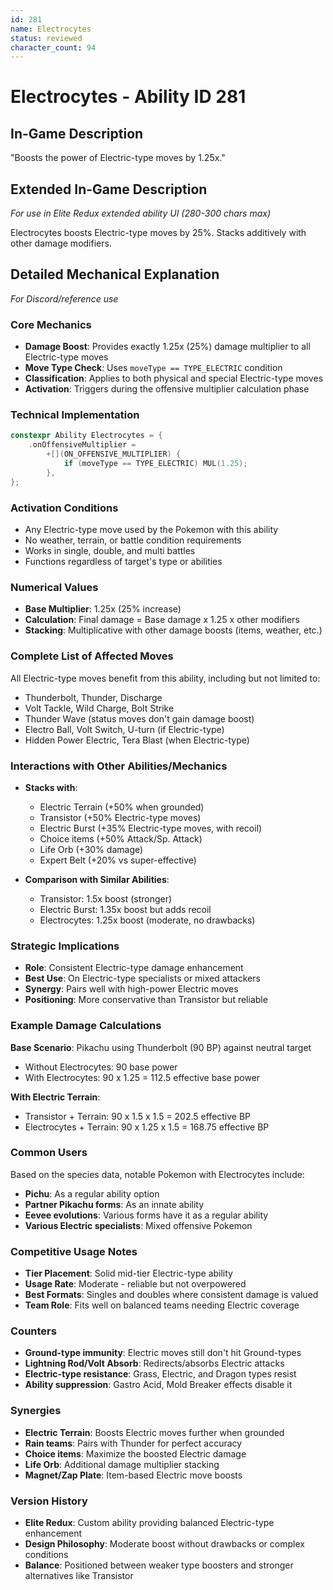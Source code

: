 ```yaml
---
id: 281
name: Electrocytes
status: reviewed
character_count: 94
---
```


# Electrocytes - Ability ID 281

## In-Game Description
"Boosts the power of Electric-type moves by 1.25x."

## Extended In-Game Description
*For use in Elite Redux extended ability UI (280-300 chars max)*

Electrocytes boosts Electric-type moves by 25%. Stacks additively with other damage modifiers. 

## Detailed Mechanical Explanation
*For Discord/reference use*

### Core Mechanics
- **Damage Boost**: Provides exactly 1.25x (25%) damage multiplier to all Electric-type moves
- **Move Type Check**: Uses `moveType == TYPE_ELECTRIC` condition
- **Classification**: Applies to both physical and special Electric-type moves
- **Activation**: Triggers during the offensive multiplier calculation phase

### Technical Implementation
```cpp
constexpr Ability Electrocytes = {
    .onOffensiveMultiplier =
        +[](ON_OFFENSIVE_MULTIPLIER) {
            if (moveType == TYPE_ELECTRIC) MUL(1.25);
        },
};
```

### Activation Conditions
- Any Electric-type move used by the Pokemon with this ability
- No weather, terrain, or battle condition requirements
- Works in single, double, and multi battles
- Functions regardless of target's type or abilities

### Numerical Values
- **Base Multiplier**: 1.25x (25% increase)
- **Calculation**: Final damage = Base damage x 1.25 x other modifiers
- **Stacking**: Multiplicative with other damage boosts (items, weather, etc.)

### Complete List of Affected Moves
All Electric-type moves benefit from this ability, including but not limited to:
- Thunderbolt, Thunder, Discharge
- Volt Tackle, Wild Charge, Bolt Strike
- Thunder Wave (status moves don't gain damage boost)
- Electro Ball, Volt Switch, U-turn (if Electric-type)
- Hidden Power Electric, Tera Blast (when Electric-type)

### Interactions with Other Abilities/Mechanics
- **Stacks with**:
  - Electric Terrain (+50% when grounded)
  - Transistor (+50% Electric-type moves)
  - Electric Burst (+35% Electric-type moves, with recoil)
  - Choice items (+50% Attack/Sp. Attack)
  - Life Orb (+30% damage)
  - Expert Belt (+20% vs super-effective)

- **Comparison with Similar Abilities**:
  - Transistor: 1.5x boost (stronger)
  - Electric Burst: 1.35x boost but adds recoil
  - Electrocytes: 1.25x boost (moderate, no drawbacks)

### Strategic Implications
- **Role**: Consistent Electric-type damage enhancement
- **Best Use**: On Electric-type specialists or mixed attackers
- **Synergy**: Pairs well with high-power Electric moves
- **Positioning**: More conservative than Transistor but reliable

### Example Damage Calculations
**Base Scenario**: Pikachu using Thunderbolt (90 BP) against neutral target
- Without Electrocytes: 90 base power
- With Electrocytes: 90 x 1.25 = 112.5 effective base power

**With Electric Terrain**: 
- Transistor + Terrain: 90 x 1.5 x 1.5 = 202.5 effective BP
- Electrocytes + Terrain: 90 x 1.25 x 1.5 = 168.75 effective BP

### Common Users
Based on the species data, notable Pokemon with Electrocytes include:
- **Pichu**: As a regular ability option
- **Partner Pikachu forms**: As an innate ability
- **Eevee evolutions**: Various forms have it as a regular ability
- **Various Electric specialists**: Mixed offensive Pokemon

### Competitive Usage Notes
- **Tier Placement**: Solid mid-tier Electric-type ability
- **Usage Rate**: Moderate - reliable but not overpowered
- **Best Formats**: Singles and doubles where consistent damage is valued
- **Team Role**: Fits well on balanced teams needing Electric coverage

### Counters
- **Ground-type immunity**: Electric moves still don't hit Ground-types
- **Lightning Rod/Volt Absorb**: Redirects/absorbs Electric attacks
- **Electric-type resistance**: Grass, Electric, and Dragon types resist
- **Ability suppression**: Gastro Acid, Mold Breaker effects disable it

### Synergies
- **Electric Terrain**: Boosts Electric moves further when grounded
- **Rain teams**: Pairs with Thunder for perfect accuracy
- **Choice items**: Maximize the boosted Electric damage
- **Life Orb**: Additional damage multiplier stacking
- **Magnet/Zap Plate**: Item-based Electric move boosts

### Version History
- **Elite Redux**: Custom ability providing balanced Electric-type enhancement
- **Design Philosophy**: Moderate boost without drawbacks or complex conditions
- **Balance**: Positioned between weaker type boosters and stronger alternatives like Transistor